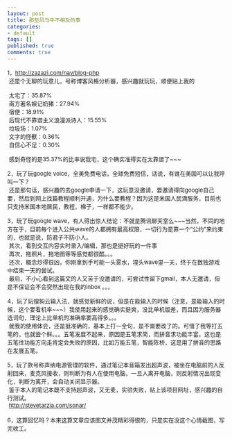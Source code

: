 ```yaml
---
layout: post
title: 那些风马牛不相及的事
categories:
- default
tags: []
published: true
comments: true
---
```

<p><p><span class="Apple-style-span"><font size="2">1，<a href="http://zazazi.com/nav/blog-php">http://zazazi.com/nav/blog-php</a><br />&nbsp;还是个无聊的玩意儿，号称博客风格分析器，感兴趣就玩玩，顺便贴上我的</font></span></p>
<p><span class="Apple-style-span"><font size="2">&nbsp;太宅了：35.87%<br />&nbsp;南方著名娱记奶猪：27.94%<br />&nbsp;宿便：18.91%<br />&nbsp;后现代不靠谱主义浪漫派诗人：15.55%<br />&nbsp;垃圾场：1.07%<br />&nbsp;文字的怪獸：0.36%<br />&nbsp;自信心不足：0.30%</font></span></p>
<p><span class="Apple-style-span"><font size="2">&nbsp;感到奇怪的是35.37%的比率说我宅，这个确实准得实在太靠谱了~~~</font></span></p>
<p><span class="Apple-style-span"><font size="2">2，玩了玩google voice，全美免费电话，全球免费短信，话说，有谁在美国可以让我呼叫一下？<br />&nbsp;还是那句话，感兴趣的去google申请一下，这玩意没邀请，要邀请得向google自己要，然后到网上找篇教程顺利开通，为什么要教程？因为这是米国人民滴服务，目前也只支持米国本地居民，教程，梯子，一样都不能少。</font></span></p>
<p><span class="Apple-style-span"><font size="2">3，玩了玩google wave，有人得出惊人结论：不就是腾讯聊天室么~~~当然，不同的地方在于，目前每个进入公共wave的人都拥有最高权限，一切行为是靠一个“公约”来约束的，也就是说，防君子不防小人。<br />&nbsp;其次，看到交互内容实时录入/编辑，那也是挺好玩的一件事<br />&nbsp;再次，拖照片，拖地图等等感觉都很酷。。。<br />&nbsp;还次，概念炒得很凶，你刚拿到手可能一头雾水，埋头wave里一天，终于在数独游戏中结束一天的尝试。<br />&nbsp;最后，不小心看到这篇文的人又苦于没邀请的，可尝试性留下gmail，本人无邀请，但是不保证会不会突然出现在我的inbox 。。。</font></span></p>
<p><span class="Apple-style-span"><font size="2">4，玩了玩搜狗云输入法，就感觉新鲜的说，但是在能输入的时候（注意，是能输入的时候，这个要看机率~~~）我使用起来的感觉确实挺爽，没比单机版差，而且因为服务器选词句，理论上比单机的准确率要高得多。。。<br />&nbsp;就我的使用体会，还是挺准确的，基本上打一全句，是不需要改了的。可惜了我等打五笔的，也就尝个鲜。。。五笔发展不起来，原因是五笔求简，而拼音求功能丰富。这也是五笔往功能方向走肯定会失败的原因，比如万能五笔，智能陈桥，这是用了拼音的思路在发展五笔。</font></span></p>
<p><span class="Apple-style-span"><font size="2">5，玩了款号称声纳电源管理的软件，通过笔记本音箱发出超声波，被坐在电脑前的人反射回来，麦克风接收，则判断为有人在使用电脑，一旦人离开电脑，则反射情况出现变化，判断为离开，会自动关闭显示器。<br />&nbsp;鉴于本人的笔记本既不支持超声波，又无麦，实验失败，贴上该项目网址，感兴趣的自行测试。<br />&nbsp;<a href="http://stevetarzia.com/sonar/">http://stevetarzia.com/sonar/</a><br />&nbsp;<br />6，这算回忆吗？本来这算文章应该图文并茂精彩得很的，只是实在没这个心情截图，写完收工。</font></span></p></p>
